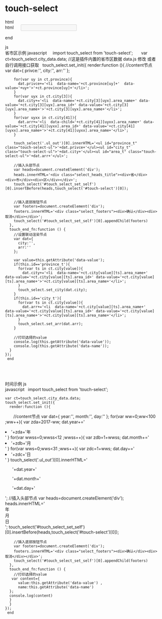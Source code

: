 # touch-select
html<br>
html
      <input id="select_touch_start" disabled="disabled">
      <div id="touch_select_box"></div>
  end
<br>

js<br>
省市区示例
javascript
     import touch_select from 'touch-select';
     
    var ct=touch_select.city_data.data; //这是插件内置的省市区数据 data.js 修改 或者自行调用接口获取
    touch_select.set_init({
      render:function (){
        //content节点
        var dat={
          privce:'',
          city:'',
          arr:''
        };

        for(var uy in ct.province){
          dat.privce+='<li  data-name='+ct.province[uy]+'  data-value='+uy+'>'+ct.province[uy]+'</li>';
        }
        for(var uyx in ct.city[3]){
          dat.city+='<li  data-name='+ct.city[3][uyx].area_name+' data-value='+ct.city[3][uyx].area_id+' data-value='+ct.city[3][uyx].area_name+'>'+ct.city[3][uyx].area_name+'</li>';
        }
        for(var uyxx in ct.city[41]){
          dat.arr+='<li  data-child='+ct.city[41][uyxx].area_name+' data-value='+ct.city[41][uyxx].area_id+' data-value='+ct.city[41][uyxx].area_name+'>'+ct.city[41][uyxx].area_name+'</li>';
        }

        touch_select('.ul_out')[0].innerHTML='<ul id="province_t" class="touch-select-ul">'+dat.privce+'</ul><ul id="city_t" class="touch-select-ul">'+dat.city+'</ul><ul id="area_t" class="touch-select-ul">'+dat.arr+'</ul>';

        //插入头部节点
        var heads=document.createElement('div');
        heads.innerHTML='<div class="select_heads_title"><div>省</div><div>市</div><div>区</div></div>';
        touch_select('#touch_select_set_self')[0].insertBefore(heads,touch_select('#touch-select')[0]);


        //插入底部按钮节点
        var footers=document.createElement('div');
        footers.innerHTML='<div class="select_footers"><div>确认</div><div>取消</div></div>';
        touch_select('#touch_select_set_self')[0].appendChild(footers)
      },
      touch_end_fn:function () {
        //设置联动渲染节点
        var dat={
          city:'',
          arr:''
        };

        var value=this.getAttribute('data-value');
        if(this.id=='province_t'){
          for(var ts in ct.city[value]){
            dat.city+='<li  data-name='+ct.city[value][ts].area_name+' data-value='+ct.city[value][ts].area_id+' data-value='+ct.city[value][ts].area_name+'>'+ct.city[value][ts].area_name+'</li>';
          }
          touch_select.set_city(dat.city);
        }
        if(this.id=='city_t'){
          for(var ts in ct.city[value]){
            dat.arr+='<li  data-name='+ct.city[value][ts].area_name+' data-value='+ct.city[value][ts].area_id+' data-value='+ct.city[value][ts].area_name+'>'+ct.city[value][ts].area_name+'</li>';
          }
          touch_select.set_arr(dat.arr);
        }

        //打印选择的value
        console.log(this.getAttribute('data-value'));
        console.log(this.getAttribute('data-name'));
      }
    });
     end
     


<br><br><br>
时间示例
js<br>
javascript
   import touch_select from 'touch-select';
     
    var ct=touch_select.city_data.data;
    touch_select.set_init({
      render:function (){
        //content节点
        var dat={
         year:'',
         month:'',
         day:''
         };
         for(var ww=0;ww<100 ;ww++){
         var zda=2017-ww;
         dat.year+='<li data-name="year" data-value='+zda+'>'+zda+'年</li>'
         }
         for(var wwss=0;wwss<12 ;wwss++){
         var zdb=1+wwss;
         dat.month+='<li data-name="month" data-value='+zdb+'>'+zdb+'月</li>'
         }
         for(var wws=0;wws<31 ;wws++){
         var zdc=1+wws;
         dat.day+='<li data-name="day" data-value='+zdc+'>'+zdc+'日</li>'
         }
         touch_select('.ul_out')[0].innerHTML='<ul class="touch-select-ul">'+dat.year+'</ul><ul class="touch-select-ul">'+dat.month+'</ul><ul class="touch-select-ul">'+dat.day+'</ul>';
        //插入头部节点
        var heads=document.createElement('div');
        heads.innerHTML='<div class="select_heads_title"><div>年</div><div>月</div><div>日</div></div>';
        touch_select('#touch_select_set_self')[0].insertBefore(heads,touch_select('#touch-select')[0]);


        //插入底部按钮节点
        var footers=document.createElement('div');
        footers.innerHTML='<div class="select_footers"><div>确认</div><div>取消</div></div>';
        touch_select('#touch_select_set_self')[0].appendChild(footers)
      },
      touch_end_fn:function () {
        //打印选择的value
       var content={
          value:this.getAttribute('data-value') ,
          name:this.getAttribute('data-name')
      };
      console.log(content)
      }
      }
    });
     end
     


